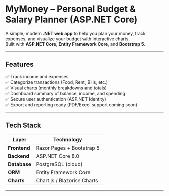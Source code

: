 #  MyMoney – Personal Budget & Salary Planner (ASP.NET Core)

A simple, modern **.NET web app** to help you plan your money, track expenses, and visualize your budget with interactive charts.  
Built with **ASP.NET Core**, **Entity Framework Core**, and **Bootstrap 5**.

---

##  Features

✅ Track income and expenses  
✅ Categorize transactions (Food, Rent, Bills, etc.)  
✅ Visual charts (monthly breakdowns and totals)  
✅ Dashboard summary of balance, income, and spending  
✅ Secure user authentication (ASP.NET Identity)  
✅ Export and reporting ready (PDF/Excel support coming soon)  

---

##  Tech Stack

| Layer | Technology |
|-------|-------------|
| **Frontend** | Razor Pages  + Bootstrap 5 |
| **Backend** | ASP.NET Core 8.0 |
| **Database** |  PostgreSQL (cloud) |
| **ORM** | Entity Framework Core |
| **Charts** | Chart.js / Blazorise Charts |


---




